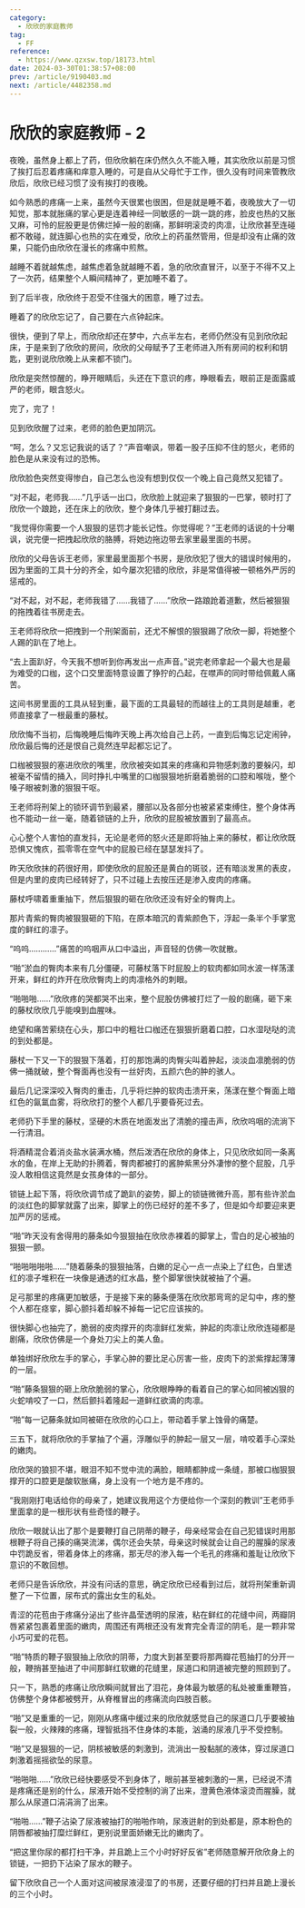 ```yaml
---
category:
  - 欣欣的家庭教师
tag:
  - FF
reference:
  - https://www.qzxsw.top/18173.html
date: 2024-03-30T01:38:57+08:00
prev: /article/9190403.md
next: /article/4482358.md
---
```


# 欣欣的家庭教师 - 2

夜晚，虽然身上都上了药，但欣欣躺在床仍然久久不能入睡，其实欣欣以前是习惯了挨打后忍着疼痛和痒意入睡的，可是自从父母忙于工作，很久没有时间来管教欣欣后，欣欣已经习惯了没有挨打的夜晚。

<!-- more -->

如今熟悉的疼痛一上来，虽然今天很累也很困，但是就是睡不着，夜晚放大了一切知觉，那本就胀痛的掌心更是连着神经一同敏感的一跳一跳的疼，脸皮也热的又胀又麻，可怜的屁股更是仿佛烂掉一般的剧痛，那鲜明滚烫的肉凛，让欣欣甚至连碰都不敢碰，就连脚心也热的实在难受，欣欣上的药虽然管用，但是却没有止痛的效果，只能仍由欣欣在漫长的疼痛中煎熬。

越睡不着就越焦虑，越焦虑着急就越睡不着，急的欣欣直冒汗，以至于不得不又上了一次药，结果整个人瞬间精神了，更加睡不着了。

到了后半夜，欣欣终于忍受不住强大的困意，睡了过去。

睡着了的欣欣忘记了，自己要在六点钟起床。

很快，便到了早上，而欣欣却还在梦中，六点半左右，老师仍然没有见到欣欣起床，于是来到了欣欣的房间，欣欣的父母赋予了王老师进入所有房间的权利和钥匙，更别说欣欣晚上从来都不锁门。

欣欣是突然惊醒的，睁开眼睛后，头还在下意识的疼，睁眼看去，眼前正是面露威严的老师，眼含怒火。

完了，完了！

见到欣欣醒了过来，老师的脸色更加阴沉。

“呵，怎么？又忘记我说的话了？”声音嘲讽，带着一股子压抑不住的怒火，老师的脸色是从来没有过的恐怖。

欣欣脸色突然变得惨白，自己怎么也没有想到仅仅一个晚上自己竟然又犯错了。

“对不起，老师我……”几乎话一出口，欣欣脸上就迎来了狠狠的一巴掌，顿时打了欣欣一个踉跄，还在床上的欣欣，整个身体几乎被打翻过去。

“我觉得你需要一个人狠狠的惩罚才能长记性。你觉得呢？”王老师的话说的十分嘲讽，说完便一把拽起欣欣的胳膊，将她边拖边带去家里最里面的书房。

欣欣的父母告诉王老师，家里最里面那个书房，是欣欣犯了很大的错误时候用的，因为里面的工具十分的齐全，如今屡次犯错的欣欣，非是常值得被一顿格外严厉的惩戒的。

“对不起，对不起，老师我错了……我错了……”欣欣一路踉跄着道歉，然后被狠狠的拖拽着往书房走去。

王老师将欣欣一把拽到一个刑架面前，还尤不解恨的狠狠踢了欣欣一脚，将她整个人踢的趴在了地上。

“去上面趴好，今天我不想听到你再发出一点声音。”说完老师拿起一个最大也是最为难受的口枷，这个口交里面特意设置了狰狞的凸起，在噤声的同时带给佩戴人痛苦。

这间书房里面的工具从轻到重，最下面的工具最轻的而越往上的工具则是越重，老师直接拿了一根最重的藤杖。

欣欣悔不当初，后悔晚睡后悔昨天晚上再次给自己上药，一直到后悔忘记定闹钟，欣欣最后悔的还是恨自己竟然连早起都忘记了。

口枷被狠狠的塞进欣欣的嘴里，欣欣被突如其来的疼痛和异物感刺激的要躲闪，却被毫不留情的捅入，同时挣扎中嘴里的口枷狠狠地折磨着脆弱的口腔和喉咙，整个嗓子眼被刺激的狠狠干呕。

王老师将刑架上的锁环调节到最紧，腰部以及各部分也被紧紧束缚住，整个身体再也不能动一丝一毫，随着锁链的上升，欣欣的屁股被放置到了最高点。

心心整个人害怕的直发抖，无论是老师的怒火还是即将抽上来的藤杖，都让欣欣既恐惧又愧疚，孤零零在空气中的屁股已经在瑟瑟发抖了。

昨天欣欣抹的药很好用，即使欣欣的屁股还是黄白的斑驳，还有暗淡发黑的表皮，但是内里的皮肉已经转好了，只不过碰上去按压还是渗入皮肉的疼痛。

藤杖呼啸着重重抽下，然后狠狠的砸在欣欣还没有好全的臀肉上。

那片青紫的臀肉被狠狠砸的下陷，在原本暗沉的青紫颜色下，浮起一条半个手掌宽度的鲜红的凛子。

“呜呜…………”痛苦的呜咽声从口中溢出，声音轻的仿佛一吹就散。

“啪”淤血的臀肉本来有几分僵硬，可藤杖落下时屁股上的软肉都如同水波一样荡漾开来，鲜红的炸开在欣欣臀肉上的肉凛格外的刺眼。

“啪啪啪……”欣欣疼的哭都哭不出来，整个屁股仿佛被打烂了一般的剧痛，砸下来的藤杖欣欣几乎能嗅到血腥味。

绝望和痛苦萦绕在心头，那口中的粗壮口枷还在狠狠折磨着口腔，口水湿哒哒的流的到处都是。

藤杖一下又一下的狠狠下落着，打的那饱满的肉臀尖叫着肿起，淡淡血凛脆弱的仿佛一捅就破，整个臀面再也没有一丝好肉，五颜六色的肿的骇人。

最后几记深深咬入臀肉的重击，几乎将烂肿的软肉击溃开来，荡漾在整个臀面上暗红色的氤氲血雾，将欣欣打的整个人都几乎要昏死过去。

老师扔下手里的藤杖，坚硬的木质在地面发出了清脆的撞击声，欣欣呜咽的流淌下一行清泪。

将酒精混合着消炎盐水装满水桶，然后泼洒在欣欣的身体上，只见欣欣如同一条离水的鱼，在岸上无助的扑腾着，臀肉都被打的酱肿紫黑分外凄惨的整个屁股，几乎没人敢相信这竟然是女孩身体的一部分。

锁链上起下落，将欣欣调节成了跪趴的姿势，脚上的锁链微微升高，那有些许淤血的淡红色的脚掌就露了出来，脚掌上的伤已经好的差不多了，但是如今却要迎来更加严厉的惩戒。

“啪”昨天没有舍得用的藤条如今狠狠抽在欣欣赤裸着的脚掌上，雪白的足心被抽的狠狠一颤。

“啪啪啪啪啪……”随着藤条的狠狠抽落，白嫩的足心一点一点染上了红色，白里透红的凛子堆积在一块像是通透的红水晶，整个脚掌很快就被抽了个遍。

足弓那里的疼痛更加敏感，于是接下来的藤条便落在欣欣那弯弯的足勾中，疼的整个人都在痉挛，脚心颤抖着却躲不掉每一记它应该挨的。

很快脚心也抽完了，脆弱的皮肉撑开的肉凛鲜红发紫，肿起的肉凛让欣欣连碰都是剧痛，欣欣仿佛是一个身处刀尖上的美人鱼。

单独绑好欣欣左手的掌心，手掌心肿的要比足心厉害一些，皮肉下的淤紫撑起薄薄的一层。

“啪”藤条狠狠的砸上欣欣脆弱的掌心，欣欣眼睁睁的看着自己的掌心如同被凶狠的火蛇啃咬了一口，然后颤抖着隆起一道鲜红欲滴的肉凛。

“啪”每一记藤条就如同被砸在欣欣的心口上，带动着手掌上蚀骨的痛楚。

三五下，就将欣欣的手掌抽了个遍，浮雕似乎的肿起一层又一层，啃咬着手心深处的嫩肉。

欣欣哭的狼狈不堪，眼泪不知不觉中流的满脸，眼睛都肿成一条缝，那被口枷狠狠撑开的口腔更是酸软胀痛，身上没有一个地方是不疼的。

“我刚刚打电话给你的母亲了，她建议我用这个方便给你一个深刻的教训”王老师手里面拿的是一根形状有些奇怪的鞭子。

欣欣一眼就认出了那个是要鞭打自己阴蒂的鞭子，母亲经常会在自己犯错误时用那根鞭子将自己揍的痛哭流涕，偶尔还会失禁，母亲这时候就会让自己的腥臊的尿液中罚跪反省，带着身体上的疼痛，那无尽的渗入每一个毛孔的疼痛和羞耻让欣欣下意识的不敢回想。

老师只是告诉欣欣，并没有问话的意思，确定欣欣已经看到过后，就将刑架重新调整了一下位置，尿布式的露出女生的私处。

青涩的花苞由于疼痛分泌出了些许晶莹透明的尿液，粘在鲜红的花缝中间，两瓣阴唇紧紧包裹着里面的嫩肉，周围还有两根还没有发育完全青涩的阴毛，是一颗非常小巧可爱的花苞。

“啪”特质的鞭子狠狠抽上欣欣的阴蒂，力度大到甚至要将那两瓣花苞抽打的分开一般，鞭捎甚至抽进了中间那鲜红软嫩的花缝里，尿道口和阴道被完整的照顾到了。

只一下，熟悉的疼痛让欣欣瞬间就冒出了泪花，身体最为敏感的私处被重重鞭笞，仿佛整个身体都被劈开，从脊椎冒出的疼痛流向四肢百骸。

“啪”又是重重的一记，刚刚从疼痛中缓过来的欣欣就感觉自己的尿道口几乎要被抽裂一般，火辣辣的疼痛，理智抵挡不住身体的本能，汹涌的尿液几乎不受控制。

“啪”又是狠狠的一记，阴核被敏感的刺激到，流淌出一股黏腻的液体，穿过尿道口刺激着摇摇欲坠的尿意。

“啪啪啪……”欣欣已经快要感受不到身体了，眼前甚至被刺激的一黑，已经说不清是疼痛还是别的什么，尿液开始不受控制的淌了出来，澄黄色液体滚烫而腥臊，就那么从尿道口涓涓淌了出来。

“啪啪……”鞭子沾染了尿液被抽打的啪啪作响，尿液逬射的到处都是，原本粉色的阴唇都被抽打糜烂鲜红，更别说里面娇嫩无比的嫩肉了。

“把这里你尿的都打扫干净，并且跪上三个小时好好反省”老师随意解开欣欣身上的锁链，一把扔下沾染了尿水的鞭子。

留下欣欣自己一个人面对这间被尿液浸湿了的书房，还要仔细的打扫并且跪上漫长的三个小时。
